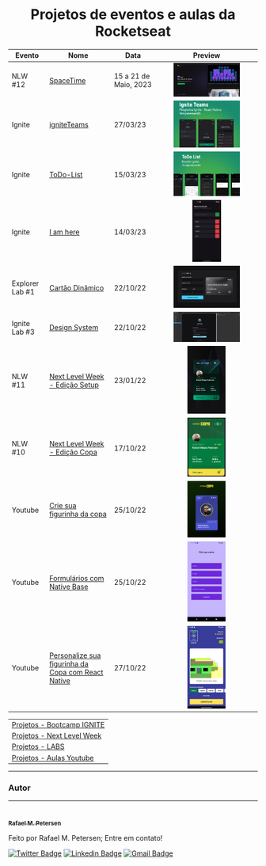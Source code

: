 <h1 align="center">  Projetos de eventos e aulas da Rocketseat  </h1>

<table>
    <thead>
        <tr>
            <th>Evento</th>
            <th>Nome</th>
            <th>Data</th>
            <th>Preview</th>
        </tr>
    </thead>
    <tbody>        
    <tr>
            <td>NLW #12</td>
            <td><a href="./nlw/nlw-spaceTime">SpaceTime</a></td>
            <td>15 a 21 de Maio, 2023</td>
            <td align="center"><img src="./nlw/nlw-spaceTime/.github/webPreview.jpg" width="70%"/></td>
        </tr>
    <tr>
            <td>Ignite</td>
            <td><a href="./ignite/igniteTeams">igniteTeams</a></td>
            <td>27/03/23</td>
            <td align="center"><img src="./ignite/igniteTeams/.github/preview.jpg" width="70%"/></td>
        </tr>
    <tr>
            <td>Ignite</td>
            <td><a href="./ignite/ToDo-List">ToDo-List</a></td>
            <td>15/03/23</td>
            <td align="center"><img src="./ignite/ToDo-List/.github/preview.jpg" width="70%"/></td>
        </tr>
         <tr>
            <td>Ignite</td>
            <td><a href="./ignite/iamhere">I am here</a></td>
            <td>14/03/23</td>
            <td align="center"><img src="./ignite/iamhere/.github/preview.png" width="30%"/></td>
        </tr>
        <tr>
            <td>Explorer Lab #1</td>
            <td><a href="./labs/explorer-01">Cartão Dinâmico</a></td>
            <td>22/10/22</td>
            <td align="center"><img src="./labs/explorer-01/.github/preview.png"
            width="70%"/></td>            
        </tr>
        <tr>
            <td>Ignite Lab #3</td>
            <td><a href="./labs/ignite-lab-design-system">Design System</a></td>
            <td>22/10/22</td>
            <td align="center"><img src="./labs/ignite-lab-design-system/.github/preview.png" width="70%"/></td>            
        </tr>
        <tr>
            <td>NLW #11</td>
            <td><a href="./nlw/nlwSetup">Next Level Week - Edição Setup</a></td>
            <td>23/01/22</td>
            <td align="center"><img src="./nlw/nlwSetup/.github/preview.jpg" width="40%"/></td>
        </tr>
        <tr>
            <td>NLW #10</td>
            <td><a href="./nlw/nlw-copa">Next Level Week - Edição Copa</a></td>
            <td>17/10/22</td>
            <td align="center"><img src="./nlw/nlw-copa/.github/preview.png" width="40%"
            /></td>
        </tr>        
        <tr>
            <td>Youtube</td>
            <td><a href="./youtube/copa-card">Crie sua figurinha da copa </a></td>
            <td>25/10/22</td>
            <td align="center"><img src="./youtube/copa-card/.github/preview.png" width="40%"/></td>
        </tr>
        <tr>
            <td>Youtube</td>
            <td><a href="./youtube/formularios-nativebase">Formulários com Native Base </a></td>
            <td>25/10/22</td>
            <td align="center"><img src="./youtube/formularios-nativebase/.github/preview.png" width="40%"/></td>
        </tr>
        <tr>
            <td>Youtube</td>
            <td><a href="./youtube/mysticker">Personalize sua figurinha da Copa com React Native </a></td>
            <td>27/10/22</td>
            <td align="center"><img src="./youtube/mysticker/.github/preview.png" width="40%"/></td>
        </tr>
    </tbody>
</table>

<table>
    <tbody>
        <tr>
            <td>
            <a href="./ignite">
            Projetos - Bootcamp IGNITE
            </a>
            </td>
        </tr>  
        <tr>
            <td>
            <a href="./nlw">
            Projetos - Next Level Week
            </a>
            </td>
        </tr>  
        <tr>
            <td>
            <a href="./labs">
            Projetos - LABS
            </a>
            </td>
        </tr>  
        <tr>
            <td>
            <a href="./youtube">
            Projetos - Aulas Youtube
            </a>
            </td>
        </tr>  
    </tbody>
</table>

---

### Autor

<!--
Theme
Background: #198C70
Elipse: #ADFF00
Layer blur
passthrough 30%
fontFamily: Roboto
fontsize: 80px
fontWeight: 400
-->

---

<a href="https://www.linkedin.com/in/rafael-petersen-ab827a14a/">
 <img style="border-radius: 50%;" src="https://github.com/rmpetersen86.png?size=100" width="100px; rounded" alt=""/>
 <br />
 <sub><b>Rafael M. Petersen</b></sub></a>

Feito por Rafael M. Petersen; Entre em contato!

[![Twitter Badge](https://img.shields.io/badge/-@rafaelpetersen1-1ca0f1?style=flat-square&labelColor=1ca0f1&logo=twitter&logoColor=white&link=https://twitter.com/rafaelpetersen1)](https://twitter.com/rafaelpetersen1) [![Linkedin Badge](https://img.shields.io/badge/-Rafael-blue?style=flat-square&logo=Linkedin&logoColor=white&link=www.linkedin.com/in/rafael-petersen-ab827a14a)](www.linkedin.com/in/rafael-petersen-ab827a14a)
[![Gmail Badge](https://img.shields.io/badge/-rafael.petersen86@gmail.com-c14438?style=flat-square&logo=Gmail&logoColor=white&link=mailto:rafael.petersen86@gmail.com)](mailto:rafael.petersen86@gmail.com)
